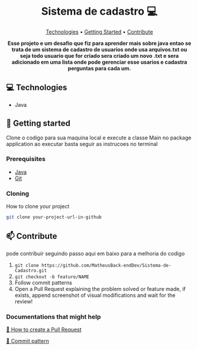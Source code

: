 <h1 align="center" style="font-weight: bold;">Sistema de cadastro 💻</h1>

<p align="center">
 <a href="#tech">Technologies</a> • 
 <a href="#started">Getting Started</a> •
 <a href="#contribute">Contribute</a>
</p>

<p align="center">
    <b>Esse projeto e um desafio que fiz para aprender mais sobre java entao se trata de um sistema 
de cadastro de usuarios onde usa arquivos.txt ou seja todo usuario que for criado sera criado um novo .txt
 e sera adicionado em uma lista onde pode gerenciar esse usarios e cadastra perguntas para cada um.</b>
</p>

<h2 id="technologies">💻 Technologies</h2>

- Java

<h2 id="started">🚀 Getting started</h2>

Clone o codigo para sua maquina local e execute a classe Main no package application ao executar
basta seguir as instrucoes no terminal

<h3>Prerequisites</h3>



- [Java](https://www.oracle.com/br/java/technologies/downloads/)
- [Git ](https://git-scm.com/downloads)

<h3>Cloning</h3>

How to clone your project

```bash
git clone your-project-url-in-github
```


<h2 id="contribute">📫 Contribute</h2>

pode contribuir seguindo passo aqui em baixo para a melhoria do codigo

1. `git clone https://github.com/MatheusBack-endDev/Sistema-de-Cadastro.git`
2. `git checkout -b feature/NAME`
3. Follow commit patterns
4. Open a Pull Request explaining the problem solved or feature made, if exists, append screenshot of visual modifications and wait for the review!

<h3>Documentations that might help</h3>

[📝 How to create a Pull Request](https://www.atlassian.com/br/git/tutorials/making-a-pull-request)

[💾 Commit pattern](https://gist.github.com/joshbuchea/6f47e86d2510bce28f8e7f42ae84c716)